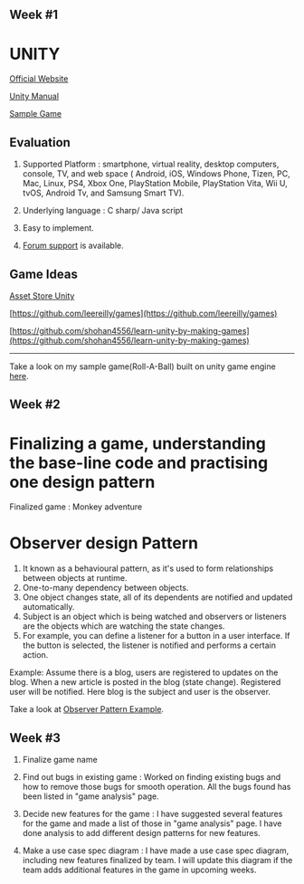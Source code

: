 Week #1
----------------------------------------------------------------------------------------------------------
# UNITY

[Official Website](https://unity3d.com/)

[Unity Manual](https://docs.unity3d.com/Manual/index.html)

[Sample Game](https://unity3d.com/learn/tutorials/projects/roll-ball-tutorial) 


##  Evaluation 

1. Supported Platform  : smartphone, virtual reality, desktop computers, console, TV, and web space ( Android, iOS, Windows Phone, Tizen, PC, Mac, Linux, PS4, Xbox One, PlayStation Mobile, PlayStation Vita, Wii U, tvOS, Android Tv, and Samsung Smart TV). 

2. Underlying language : C sharp/ Java script

3. Easy to implement.

4. [Forum support](https://forum.unity.com/) is available.

## Game Ideas

[Asset Store Unity](https://www.assetstore.unity3d.com/en/#!/search/page=4/sortby=relevance/query=game&category:1&price:0)

[https://github.com/leereilly/games](https://github.com/leereilly/games)

[https://github.com/shohan4556/learn-unity-by-making-games](https://github.com/shohan4556/learn-unity-by-making-games)

--------------------------------------------------------------------------------------------------------------

Take a look on my sample game(Roll-A-Ball) built on unity game engine [here](https://github.com/ambikabohra/Roll-A-Ball-Unity).

Week #2
------------------------------------------------------------------------------------------------------------
# Finalizing a game, understanding the base-line code and practising one design pattern

Finalized game : Monkey adventure

# Observer design Pattern

1. It known as a behavioural pattern, as it's used to form relationships between objects at runtime.
2. One-to-many dependency between objects.
2. One object changes state, all of its dependents are notified and updated automatically.
3. Subject is an object which is being watched and observers or listeners are the objects which are watching the state changes.
5. For example, you can define a listener for a button in a user interface. If the button is selected, the listener is notified and performs a certain action.


Example: Assume there is a blog, users are registered to updates on the blog. When a new article is posted in the blog (state change). Registered user will be notified. Here blog is the subject and user is the observer.

Take a look at [Observer Pattern Example](https://github.com/ambikabohra/Design-Pattern-Example).

Week #3
--------------------------------------------------------------------------------------------------------------------
1. Finalize game name

2. Find out bugs in existing game :
   Worked on finding existing bugs and how to remove those bugs for smooth operation. All the bugs found has been listed in      "game analysis" page. 
   
3. Decide new features for the game :
   I have suggested several features for the game and made a list of those in "game analysis" page. I have done analysis to      add different design patterns for new features.
   
4. Make a use case spec diagram :
   I have made a use case spec diagram, including new features finalized by team. I will update this diagram if the team adds    additional features in the game in upcoming weeks.


